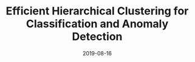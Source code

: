 ---
title: "Efficient Hierarchical Clustering for Classification and Anomaly Detection"
collection: publications
date: 2019-08-16
venue: 'Under Review'
paperurl: ''
citation: 'With: Ishita Doshi, Sreekalyan Sajjala, Rushi Bhatt, Anirban Dasgupta. <i>Under Review</i>.'
permalink: /publication/2015-10-01-paper-title-number-10
excerpt: 'This paper is about the number 3. The number 4 is left for future work.'
---